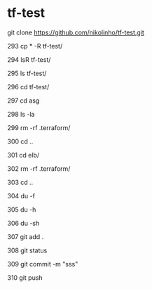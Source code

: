 # tf-test

git clone https://github.com/nikolinho/tf-test.git

  293  cp * -R tf-test/
  
  294  lsR tf-test/
  
  295  ls tf-test/
  
  296  cd tf-test/
  
  297  cd asg
  
  298  ls -la
  
  299  rm -rf .terraform/
  
  300  cd ..
  
  301  cd elb/
  
  302  rm -rf .terraform/
  
  303  cd ..
  
  304  du -f
  
  305  du -h
  
  306  du -sh
  
  307  git add .
  
  308  git status
  
  309  git commit -m "sss"
  
  310  git push
